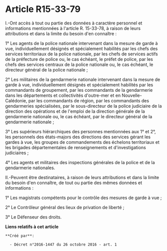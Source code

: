 # Article R15-33-79

I.-Ont accès à tout ou partie des données à caractère personnel et informations mentionnées à l'article R. 15-33-78, à raison
de leurs attributions et dans la limite du besoin d'en connaître : 

1° Les agents de la police nationale intervenant dans la mesure de garde à vue, individuellement désignés et spécialement
habilités par les chefs des services territoriaux de la police nationale, par les chefs de services actifs de la préfecture
de police ou, le cas échéant, le préfet de police, par les chefs des services centraux de la police nationale ou, le cas
échéant, le directeur général de la police nationale ; 

2° Les militaires de la gendarmerie nationale intervenant dans la mesure de garde à vue, individuellement désignés et
spécialement habilités par les commandants de groupement, par les commandants de la gendarmerie dans les départements et
collectivités d'outre-mer et en Nouvelle-Calédonie, par les commandants de région, par les commandants des gendarmeries
spécialisées, par le sous-directeur de la police judiciaire de la direction des opérations et de l'emploi de la direction
générale de la gendarmerie nationale ou, le cas échéant, par le directeur général de la gendarmerie nationale ; 

3° Les supérieurs hiérarchiques des personnes mentionnées aux 1° et 2°, les personnels des états-majors des directions des
services gérant les gardes à vue, les groupes de commandements des échelons territoriaux et les brigades départementales de
renseignements et d'investigations judiciaires ; 

4° Les agents et militaires des inspections générales de la police et de la gendarmerie nationales. 

II.-Peuvent être destinataires, à raison de leurs attributions et dans la limite du besoin d'en connaître, de tout ou partie
des mêmes données et informations : 

1° Les magistrats compétents pour le contrôle des mesures de garde à vue ; 

2° Le Contrôleur général des lieux de privation de liberté ; 

3° Le Défenseur des droits.

**Liens relatifs à cet article**

	**Créé par**:

	  - Décret n°2016-1447 du 26 octobre 2016 - art. 1

